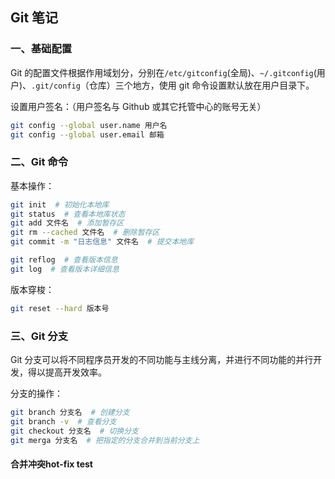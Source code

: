 ## Git 笔记

### 一、基础配置

Git 的配置文件根据作用域划分，分别在`/etc/gitconfig`(全局)、`~/.gitconfig`(用户)、`.git/config`（仓库）三个地方，使用 git 命令设置默认放在用户目录下。

设置用户签名：（用户签名与 Github 或其它托管中心的账号无关）

```bash
git config --global user.name 用户名
git config --global user.email 邮箱
```

### 二、Git 命令

基本操作：

```bash
git init  # 初始化本地库
git status  # 查看本地库状态
git add 文件名  # 添加暂存区
git rm --cached 文件名  # 删除暂存区
git commit -m "日志信息" 文件名  # 提交本地库

git reflog  # 查看版本信息
git log  # 查看版本详细信息
```

版本穿梭：

```bash
git reset --hard 版本号
```

### 三、Git 分支

Git 分支可以将不同程序员开发的不同功能与主线分离，并进行不同功能的并行开发，得以提高开发效率。

分支的操作：

```bash
git branch 分支名  # 创建分支
git branch -v  # 查看分支
git checkout 分支名  # 切换分支
git merga 分支名  # 把指定的分支合并到当前分支上
```

#### 合并冲突hot-fix test
